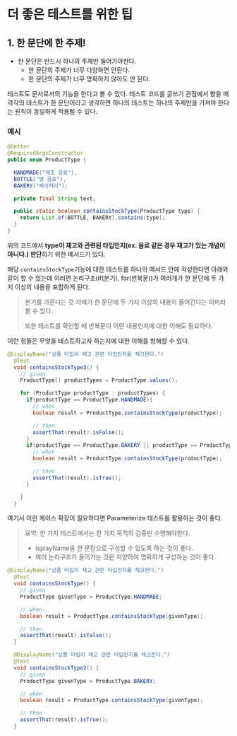 # 더 좋은 테스트를 위한 팁
## 1. 한 문단에 한 주제!
- 한 문단은 반드시 하나의 주제만 들어가야한다.
  - 한 문단의 주제가 너무 다양하면 안된다.
  - 한 문단의 주제가 너무 명확하지 않아도 안 된다.

테스트도 문서로서의 기능을 한다고 볼 수 있다.
테스트 코드를 글쓰기 관점에서 봤을 때 각각의 테스트가 한 문단이라고 생각하면 
하나의 테스트는 하나의 주제만을 가져야 한다는 원칙이 동일하게 적용될 수 있다.

### 예시
```java
@Getter
@RequiredArgsConstructor
public enum ProductType {

  HANDMADE("제조 음료"),
  BOTTLE("병 음료"),
  BAKERY("베이커리");

  private final String text;

  public static boolean containsStockType(ProductType type) {
    return List.of(BOTTLE, BAKERY).contains(type);
  }
}
```
위의 코드에서 **type이 재고와 관련된 타입인지(ex. 음료 같은 경우 재고가 있는 개념이 아니다.) 판단**하기 위한 메서드가 있다.

해당 `containsStockType`기능에 대한 테스트를 하나의 메서드 안에 작성한다면 아래와 같이 할 수 있는데 
이러면 논리구조(if(분기), for(반복문))가 여러개가 한 문단에 두 가지 이상의 내용을 포함하게 된다.

> 분기를 가른다는 것 자체가 한 문단에 두 가지 이상의 내용이 들어간다는 의미라 볼 수 있다.
>
> 또한 테스트를 확인할 때 반복문이 어떤 내용인지에 대한 이해도 필요하다. 

이런 점들은 무엇을 테스트하고자 하는지에 대한 이해를 방해할 수 있다.
```java
@DisplayName("상품 타입이 재고 관련 타입인지를 체크한다.")
  @Test
  void containsStockType3() {
    // given
    ProductType[] productTypes = ProductType.values();

    for (ProductType productType : productTypes) {
      if(productType == ProductType.HANDMADE){
        // when
        boolean result = ProductType.containsStockType(productType);

        // then
        assertThat(result).isFalse();
      }
      if(productType == ProductType.BAKERY || productType == ProductType.BOTTLE){
        // when
        boolean result = ProductType.containsStockType(productType);

        // then
        assertThat(result).isTrue();
      }

    }
  }
```

여기서 이런 케이스 확장이 필요하다면 Parameterize 테스트를 활용하는 것이 좋다.

> 요약: 한 가지 테스트에서는 한 가지 목적의 검증만 수행해야한다.
> - isplayName을 한 문장으로 구성할 수 있도록 하는 것이 좋다.
> - 여러 논리구조가 들어가는 것은 지양하여 명확하게 구성하는 것이 좋다.

```java
@DisplayName("상품 타입이 재고 관련 타입인지를 체크한다.")
  @Test
  void containsStockType() {
    // given
    ProductType givenType = ProductType.HANDMADE;

    // when
    boolean result = ProductType.containsStockType(givenType);

    // then
    assertThat(result).isFalse();
  }

  @DisplayName("상품 타입이 재고 관련 타입인지를 체크한다.")
  @Test
  void containsStockType2() {
    // given
    ProductType givenType = ProductType.BAKERY;

    // when
    boolean result = ProductType.containsStockType(givenType);

    // then
    assertThat(result).isTrue();
  }
```

